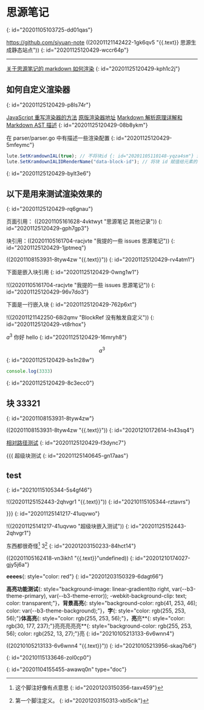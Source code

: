# 思源笔记
{: id="20201105103725-dd01qas"}

https://github.com/siyuan-note ((20201121142422-1gk6qv5 "{{.text}} 思源生成静态站点"))
{: id="20201125120429-wccr64p"}

---

[关于思源笔记的 markdown 如何渲染](https://github.com/siyuan-note/siyuan/issues/418)
{: id="20201125120429-kph1c2j"}

## 如何自定义渲染器
{: id="20201125120429-p8ls74r"}

[JavaScript 重写渲染器的方法](https://github.com/88250/lute/issues/5)  [原版渲染器地址](https://github.com/88250/lute/blob/master/render/html_renderer.go)   [Markdown 解析原理详解和 Markdown AST 描述](https://ld246.com/article/1587637426085)
{: id="20201125120429-08b8ykm"}

在 parser/parser.go 中有描述一些渲染配置
{: id="20201125120429-5mfeymc"}

```javascript
lute.SetKramdownIAL(true); // 不将块id {: id="20201105110148-yqza4sm"} 渲染为文本
lute.SetKramdownIALIDRenderName("data-block-id"); // 将块 id 赋值给元素的data-block-id
```
{: id="20201125120429-bylt3e6"}

## 以下是用来测试渲染效果的
{: id="20201125120429-rq6gnau"}

页面引用： ((20201105161628-4vktwyt "思源笔记 其他记录"))
{: id="20201125120429-gph7gp3"}

块引用：((20201105161704-racjvte "我提的一些 issues  思源笔记"))
{: id="20201125120429-1jptmeq"}

((20201108153931-8tyw4zw "{{.text}}"))
{: id="20201125120429-rv4atm1"}

下面是嵌入块引用
{: id="20201125120429-0wng1w1"}

!((20201105161704-racjvte "我提的一些 issues  思源笔记"))
{: id="20201125120429-96v7do3"}

下面是一行嵌入块
{: id="20201125120429-762p6xt"}

!((20201121142250-68i2qmv "BlockRef 没有触发自定义"))
{: id="20201125120429-vt8rhox"}

$a^3$    你好 hello
{: id="20201125120429-16mryh8"}

$$
a^3
$$
{: id="20201125120429-bs1n28w"}

```javascript {run}
console.log(3333)
```
{: id="20201125120429-8c3ecc0"}

## 块 33321
{: id="20201108153931-8tyw4zw"}

((20201108153931-8tyw4zw "{{.text}}"))
{: id="20201210172614-ln43sq4"}

[相对路径测试](../blog)
{: id="20201125120429-f3dync7"}

{{{
超级块测试
{: id="20201125140645-gn17aas"}

## test
{: id="20210115105344-5s4gf46"}

!((20201125152443-2qhvgr1 "{{.text}}"))
{: id="20210115105344-rztavrs"}

}}}
{: id="20201125141217-41uqvwo"}

!((20201125141217-41uqvwo "超级块嵌入测试"))
{: id="20201125152443-2qhvgr1"}

东西都很奇怪[^test] 3[^1]
{: id="20201203150233-84hct14"}

((20201105162418-vn3ikh1 "{{.text}}"undefined))
{: id="20201210174027-gjy5j6a"}

**eeees**{: style="color: red"}
{: id="20201203150329-6dagt66"}

**高亮功能测试**{: style="background-image: linear-gradient(to right, var(--b3-theme-primary), var(--b3-theme-error)); -webkit-background-clip: text; color: transparent;"}，**背景高亮**{: style="background-color: rgb(41, 253, 46); color: var(--b3-theme-background);"}，**字**{: style="color: rgb(255, 253, 56);"}**体高亮**{: style="color: rgb(255, 253, 56);"}，**亮**亮**{: style="color: rgb(30, 177, 237);"}亮亮亮亮亮**{: style="background-color: rgb(255, 253, 56); color: rgb(252, 13, 27);"}亮
{: id="20210105213133-6v6wnn4"}

((20210105213133-6v6wnn4 "{{.text}}"))
{: id="20210105213956-skaq7b6"}

[^test]: 这个脚注好像有点意思
    {: id="20201203150356-taxv459"}


[^1]: 第一个脚注定义。
    {: id="20201203150313-xbl5cik"}


{: id="20210115133646-zol0cp0"}


{: id="20201104155455-awawq0n" type="doc"}
